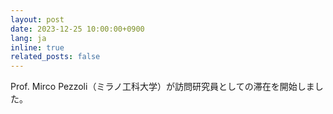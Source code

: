 ```yaml
---
layout: post
date: 2023-12-25 10:00:00+0900
lang: ja
inline: true
related_posts: false
---
```


Prof. Mirco Pezzoli（ミラノ工科大学）が訪問研究員としての滞在を開始しました。

